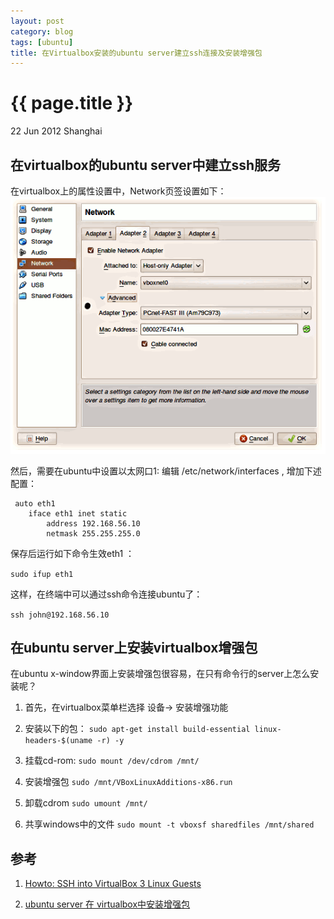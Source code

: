 ```yaml
---
layout: post
category: blog
tags: [ubuntu]
title: 在Virtualbox安装的ubuntu server建立ssh连接及安装增强包
---
```


{{ page.title }}
================

<p class="meta">22 Jun 2012 Shanghai </p>

在virtualbox的ubuntu server中建立ssh服务
----------------------------------------

在virtualbox上的属性设置中，Network页签设置如下：
![virtualbox 属性设置](/assets/images/posts/vbox-adapter2.png)

然后，需要在ubuntu中设置以太网口1: 编辑 /etc/network/interfaces , 增加下述配置：

<pre><code>	auto eth1
	iface eth1 inet static
		address 192.168.56.10
		netmask 255.255.255.0
</code></pre>

保存后运行如下命令生效eth1 ：

`sudo ifup eth1`

这样，在终端中可以通过ssh命令连接ubuntu了：

`ssh john@192.168.56.10`


在ubuntu server上安装virtualbox增强包
-------------------------------------

在ubuntu x-window界面上安装增强包很容易，在只有命令行的server上怎么安装呢？

1. 首先，在virtualbox菜单栏选择 设备-> 安装增强功能

2. 安装以下的包：
   `sudo apt-get install build-essential linux-headers-$(uname -r) -y` 

3. 挂载cd-rom: 
   `sudo mount /dev/cdrom /mnt/`

4. 安装增强包
   `sudo /mnt/VBoxLinuxAdditions-x86.run`

5. 卸载cdrom
   `sudo umount /mnt/`

6. 共享windows中的文件
   `sudo mount -t vboxsf sharedfiles /mnt/shared`


参考
----

1. [Howto: SSH into VirtualBox 3 Linux Guests](http://muffinresearch.co.uk/archives/2010/02/08/howto-ssh-into-virtualbox-3-linux-guests/)

2. [ubuntu server 在 virtualbox中安装增强包](http://luzl.iteye.com/blog/1010597)

